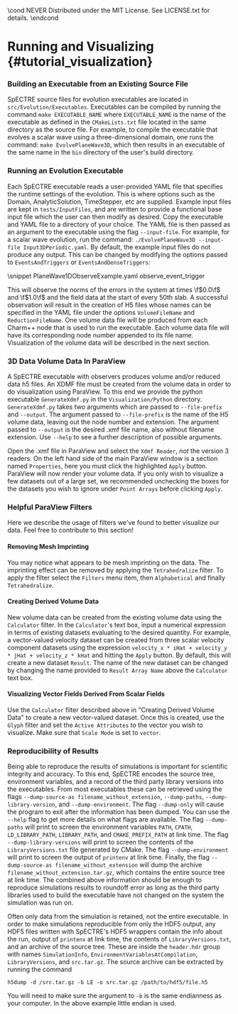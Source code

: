 \cond NEVER
Distributed under the MIT License.
See LICENSE.txt for details.
\endcond
# Running and Visualizing {#tutorial_visualization}

### Building an Executable from an Existing Source File

SpECTRE source files for evolution executables are located in
`src/Evolution/Executables`. Executables can be compiled by running the command
`make EXECUTABLE_NAME` where `EXECUTABLE_NAME` is the name of the executable
as defined in the `CMakeLists.txt` file located in the same directory as the
source file. For example, to compile the executable that evolves a scalar wave
using a three-dimensional domain, one runs the command:
`make EvolvePlaneWave3D`, which then results in an executable of the same name
in the `bin` directory of the user's build directory.

### Running an Evolution Executable

Each SpECTRE executable reads a user-provided YAML file that specifies the
runtime settings of the evolution. This is where options such as the Domain,
AnalyticSolution, TimeStepper, etc are supplied. Example input files are kept
in `tests/InputFiles`, and are written to provide a functional base input file
which the user can then modify as desired. Copy the executable and YAML file
to a directory of your choice. The YAML file is then passed as an argument to
the executable using the flag `--input-file`. For example, for a scalar wave
evolution, run the command:
`./EvolvePlaneWave3D --input-file Input3DPeriodic.yaml`.
By default, the example input files do not produce any output. This can be
changed by modifying the options passed to `EventsAndTriggers` or
`EventsAndDenseTriggers`:

\snippet PlaneWave1DObserveExample.yaml observe_event_trigger

This will observe the norms of the errors in the system at times
\f$0.0\f$ and \f$1.0\f$ and the field data at the start of every 50th
slab.  A successful observation will result in the creation of H5
files whose names can be specified in the YAML file under the options
`VolumeFileName` and `ReductionFileName`. One volume data file will be
produced from each Charm++ node that is used to run the
executable. Each volume data file will have its corresponding node
number appended to its file name.  Visualization of the volume data
will be described in the next section.

### 3D Data Volume Data In ParaView

A SpECTRE executable with observers produces volume and/or reduced data h5
files. An XDMF file must be created from the volume data in order to do
visualization using ParaView. To this end we provide the python executable
`GenerateXdmf.py` in the `Visualization/Python` directory. `GenerateXdmf.py`
takes two arguments which are passed to `--file-prefix` and `--output`. The
argument passed to `--file-prefix` is the name of the H5 volume data, leaving
out the node number and extension. The argument passed to `--output` is the
desired .xmf file name, also without filename extension. Use `--help` to see a
further description of possible arguments.

Open the .xmf file in ParaView and select the `Xdmf Reader`, *not* the version 3
readers. On the left hand side of the main ParaView window is a section named
`Properties`, here you must click the highlighted `Apply` button. ParaView will
now render your volume data. If you only wish to visualize a few datasets out of
a large set, we recommended unchecking the boxes for the datasets you wish to
ignore under `Point Arrays` before clicking `Apply`.

### Helpful ParaView Filters

Here we describe the usage of filters we've found to better visualize our data.
Feel free to contribute to this section!

#### Removing Mesh Imprinting
You may notice what appears to be mesh imprinting on the data. The imprinting
effect can be removed by applying the `Tetrahedralize` filter. To apply the
filter select the `Filters` menu item, then `Alphabetical` and finally
`Tetrahedralize`.

#### Creating Derived Volume Data
New volume data can be created from the existing volume data using the
`Calculator` filter. In the `Calculator`'s text box, input a numerical
expression in terms of existing datasets evaluating to the desired
quantity. For example, a vector-valued velocity dataset can be created
from three scalar velocity component datasets using the expression
`velocity_x * iHat + velocity_y * jHat + velocity_z * kHat` and hitting
the `Apply` button. By default, this will create a new dataset `Result`.
The name of the new dataset can be changed by changing the name provided
to `Result Array Name` above the `Calculator` text box.

#### Visualizing Vector Fields Derived From Scalar Fields
Use the `Calculator` filter described above in "Creating Derived Volume Data"
to create a new vector-valued dataset. Once this is created, use the `Glyph`
filter and set the `Active Attributes` to the vector you wish to visualize.
Make sure that `Scale Mode` is set to `vector`.

### Reproducibility of Results

Being able to reproduce the results of simulations is important for scientific
integrity and accuracy. To this end, SpECTRE encodes the source tree,
environment variables, and a record of the third party library versions into the
executables. From most executables these can be retrieved using the flags
`--dump-source-as filename_without_extension`, `--dump-paths`,
`--dump-library-version`, and `--dump-environment`. The flag `--dump-only` will
cause the program to exit after the information has been dumped. You can use the
`--help` flag to get more details on what flags are available. The flag
`--dump-paths` will print to screen the environment variables `PATH`, `CPATH`,
`LD_LIBRARY_PATH`, `LIBRARY_PATH`, and `CMAKE_PREFIX_PATH` at link time. The
flag `--dump-library-versions` will print to screen the contents of the
`LibraryVersions.txt` file generated by CMake. The flag `--dump-environment`
will print to screen the output of `printenv` at link time. Finally, the flag
`--dump-source-as filename_without_extension` will dump the archive
`filename_without_extension.tar.gz`, which contains the entire source tree at
link time. The combined above information should be enough to reproduce
simulations results to roundoff error as long as the third party libraries
used to build the executable have not changed on the system the simulation was
run on.

Often only data from the simulation is retained, not the entire executable. In
order to make simulations reproducible from only the HDF5 output, any HDF5 files
written with SpECTRE's HDF5 wrappers contain the info about the run, output of
`printenv` at link time, the contents of `LibraryVersions.txt`, and an archive
of the source tree. These are inside the `header.hdr` group with names
`SimulationInfo`, `EnvironmentVariablesAtCompilation`, `LibraryVersions`, and
`src.tar.gz`. The source archive can be extracted by running the command
```
h5dump -d /src.tar.gz -b LE -o src.tar.gz /path/to/hdf5/file.h5
```
You will need to make sure the argument to `-b` is the same endianness as your
computer. In the above example little endian is used.

